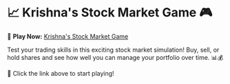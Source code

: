 # 📈 Krishna's Stock Market Game 🎮

🚀 **Play Now:** [Krishna's Stock Market Game](https://krishnav04.github.io/Stock-Market-Game/)

Test your trading skills in this exciting stock market simulation! Buy, sell, or hold shares and see how well you can manage your portfolio over time. 📊💰

🔗 Click the link above to start playing!

